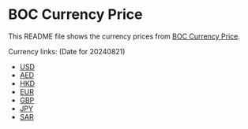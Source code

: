 # BOC Currency Price

This README file shows the currency prices from [BOC Currency Price](https://www.boc.cn/sourcedb/whpj/).

Currency links: (Date for 20240821)

- [USD](https://bocurrencyprice.techina.science/BOC_CURRENCY_PRICE/USD/20240821.json)
- [AED](https://bocurrencyprice.techina.science/BOC_CURRENCY_PRICE/AED/20240821.json)
- [HKD](https://bocurrencyprice.techina.science/BOC_CURRENCY_PRICE/HKD/20240821.json)
- [EUR](https://bocurrencyprice.techina.science/BOC_CURRENCY_PRICE/EUR/20240821.json)
- [GBP](https://bocurrencyprice.techina.science/BOC_CURRENCY_PRICE/GBP/20240821.json)
- [JPY](https://bocurrencyprice.techina.science/BOC_CURRENCY_PRICE/JPY/20240821.json)
- [SAR](https://bocurrencyprice.techina.science/BOC_CURRENCY_PRICE/SAR/20240821.json)
